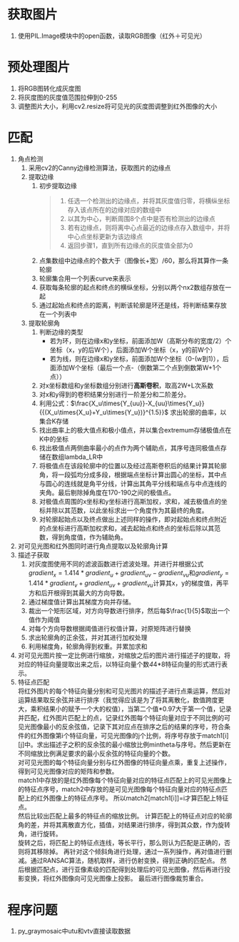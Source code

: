 # 获取图片
1. 使用PIL.Image模块中的open函数，读取RGB图像（红外＋可见光）
# 预处理图片
1. 将RGB图转化成灰度图
2. 将灰度图的灰度值范围拉伸到0-255
3. 调整图片大小，利用cv2.resize将可见光的灰度图调整到红外图像的大小
# 匹配
1. 角点检测
    1. 采用cv2的Canny边缘检测算法，获取图片的边缘点
    2. 提取边缘
        1. 初步提取边缘
            > 1. 任选一个检测出的边缘点，并将其灰度值归零，将横纵坐标存入该点所在的边缘对应的数组中
            > 2. 以其为中心，判断周围8个点中是否有检测出的边缘点
            > 3. 若有边缘点，则将离中心点最近的边缘点存入数组中，并将中心点坐标更新为该边缘点
            > 4. 返回步骤1，直到所有边缘点的灰度值全部为0
        2. 点集数组中边缘点的个数大于（图像长+宽）/60，那么将其算作一条轮廓
        3. 轮廓集合用一个列表curve来表示
        4. 获取每条轮廓的起点和终点的横纵坐标，分别以两个nx2数组存放在一起
        5. 通过起始点和终点的距离，判断该轮廓是环还是线，将判断结果存放在一个列表中
    3. 提取轮廓角
        1. 判断边缘的类型
            * 若为环，则在边缘x和y坐标，前面添加W（高斯分布的宽度/2）个坐标（x，y的后W个），后面添加W个坐标（x，y的前W个）
            * 若为线，则在边缘x和y坐标，前面添加W个坐标（0-(w到1)），后面添加W个坐标（最后一个点-（倒数第二个点到倒数第W+1个点））
        2. 对x坐标数组和y坐标数组分别进行**高斯卷积**，取高2W+L次系数
        3. 对x和y得到的卷积结果分别进行一阶差分和二阶差分。
        4. 利用公式：$\frac{X_u\times{Y_{uu}}-X_{uu}\times{Y_u}}{{(X_u\times{X_u}+Y_u\times{Y_u})}^{1.5}}$
            求出轮廓的曲率，以集合K存储
        5. 找出曲率上的极大值点和极小值点，并以集合extremum存储极值点在K中的坐标
        6. 找出极值点两侧曲率最小的点作为两个辅助点，其序号连同极值点存储在数组lambda_LR中
        7. 将极值点在该段轮廓中的位置以及经过高斯卷积后的结果计算其轮廓角，将一段弧均分成多段，根据端点坐标计算出圆心的坐标，其中点与圆心的连线就是角平分线，计算出其角平分线和端点与中点连线的夹角。最后剔除掉角度在170-190之间的极值点。
        8. 对极值点周围的x坐标和y坐标进行高斯加权，求和，减去极值点的坐标并除以其范数，以此坐标求出一个角度作为其最终的角度。
        9. 对轮廓起始点以及终点做出上述同样的操作，即对起始点和终点附近的点坐标进行高斯加权求和，减去起始点和终点的坐标后除以其范数，得到角度值，作为辅助角。
2. 对可见光图和红外图同时进行角点提取以及轮廓角计算
3. 描述子获取
    1. 对灰度图使用不同的滤波函数进行滤波处理。并进行并根据公式$gradient_x = 1.414*gradient_u + gradient_{uv} - gradient_{vu}$和$gradient_y = 1.414*gradient_v + gradient_{uv} + gradient_{vu}$计算其x，y的梯度值，再平方和后开根得到其最大的方向导数。
    2. 通过梯度值计算出其梯度方向并存储。
    3. 裁出一个矩形区域，对方向导数进行排序，然后每$\frac{1}{5}$取出一个值作为阈值
    4. 对每个方向导数根据阈值进行权值计算，对原矩阵进行替换
    5. 求出轮廓角的正余弦，并对其进行加权处理
    6. 利用梯度角，轮廓角得到权重。并累加求和
4. 对可见光图片按一定比例进行缩放，对缩放之后的图片进行描述子的提取，将对应的特征向量提取出来之后，以特征向量个数*4*4*8特征向量的形式进行表示。
5. 特征点匹配  
    将红外图片的每个特征向量分别和可见光图片的描述子进行点乘运算，然后对运算结果取反余弦并进行排序（我觉得应该是为了将其离散化，数值跨度更大，乘积结果小的赋予一个大的权值），当第二个值*0.97大于第一个值，记录并匹配，红外图片匹配上的点，记录红外图每个特征向量对应于不同比例的可见光图像最小的反余弦值，记录下其对应点在排序之后的结果的序号，符合条件的红外图像第i个特征向量，可见光图像的j个比例，将序号存放于match1[i][j]中。求出描述子之积的反余弦的最小缩放比例mintheta与序号。然后更新在不同缩放比例满足要求的最小反余弦的特征向量的个数。  
    对可见光图的每个特征向量分别与红外图像的特征向量点乘，重复上述操作，得到可见光图像对应的矩阵和参数。  
    match1中存放的是红外图像每个特征向量对应的特征点匹配上的可见光图像上的特征点序号，match2中存放的是可见光图像每个特征向量对应的特征点匹配上的红外图像上的特征点序号。
    所以match2[match1[i]]=i才算匹配上特征点。  
    然后比较出匹配上最多的特征点的缩放比例。
    计算匹配上的特征点对应的轮廓角的差，并将其离散直方化，插值，对结果进行排序，得到其众数，作为旋转角，进行旋转。  
    旋转之后，将匹配上的特征点连线，等长平行，那么则认为匹配是正确的，否则将其移除掉。
    再针对这个倾斜角进行处理，通过一系列操作，再对值进行删减。通过RANSAC算法，随机取样，进行仿射变换，得到正确的匹配点。
    然后根据匹配点，进行亚像素级的匹配得到处理后的可见光图像，然后再进行投影变换，将红外图像向可见光图像上投影。
    最后进行图像裁剪重合。


# 程序问题
1. py_graymosaic中utu和vtv直接读取数据

        
